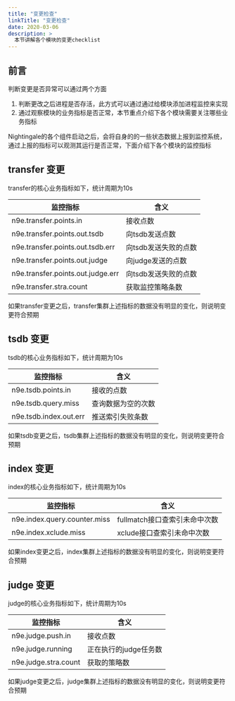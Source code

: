 ```yaml
---
title: "变更检查"
linkTitle: "变更检查"
date: 2020-03-06
description: >
  本节讲解各个模块的变更checklist
---
```


## 前言
判断变更是否异常可以通过两个方面
1. 判断更改之后进程是否存活，此方式可以通过通过给模块添加进程监控来实现
2. 通过观察模块的业务指标是否正常，本节重点介绍下各个模块需要关注哪些业务指标
    
Nightingale的各个组件启动之后，会将自身的的一些状态数据上报到监控系统，通过上报的指标可以观测其运行是否正常，下面介绍下各个模块的监控指标
## transfer 变更
transfer的核心业务指标如下，统计周期为10s

| 监控指标        | 含义   |
| --------   | ----- |
| n9e.transfer.points.in     | 接收点数| 
| n9e.transfer.points.out.tsdb        |向tsdb发送点数| 
| n9e.transfer.points.out.tsdb.err        |向tsdb发送失败的点数| 
| n9e.transfer.points.out.judge        |向judge发送的点数| 
| n9e.transfer.points.out.judge.err        |向tsdb发送失败的点数| 
| n9e.transfer.stra.count        |获取监控策略条数| 

如果transfer变更之后，transfer集群上述指标的数据没有明显的变化，则说明变更符合预期

## tsdb 变更
tsdb的核心业务指标如下，统计周期为10s

| 监控指标        | 含义   |
| --------   | ----- |
| n9e.tsdb.points.in     | 接收的点数| 
| n9e.tsdb.query.miss     | 查询数据为空的次数| 
| n9e.tsdb.index.out.err     | 推送索引失败条数| 

如果tsdb变更之后，tsdb集群上述指标的数据没有明显的变化，则说明变更符合预期

## index 变更
index的核心业务指标如下，统计周期为10s

| 监控指标        | 含义   |
| --------   | ----- |
| n9e.index.query.counter.miss     |fullmatch接口查索引未命中次数| 
| n9e.index.xclude.miss     |xclude接口查索引未命中次数| 

如果index变更之后，index集群上述指标的数据没有明显的变化，则说明变更符合预期

## judge 变更
judge的核心业务指标如下，统计周期为10s

| 监控指标        | 含义   |
| --------   | ----- |
| n9e.judge.push.in     |接收点数| 
| n9e.judge.running     |正在执行的judge任务数| 
| n9e.judge.stra.count     |获取的策略数| 

如果judge变更之后，judge集群上述指标的数据没有明显的变化，则说明变更符合预期
     